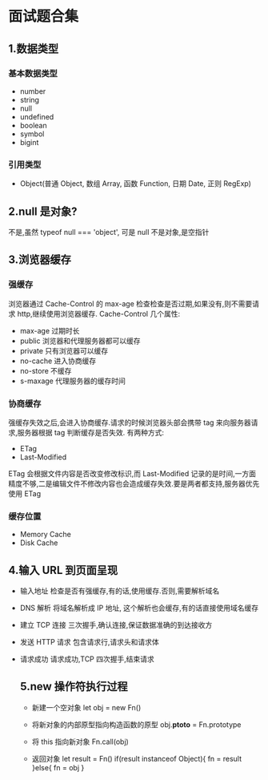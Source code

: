 # 面试题合集

## 1.数据类型

### 基本数据类型

- number
- string
- null
- undefined
- boolean
- symbol
- bigint

### 引用类型

- Object(普通 Object, 数组 Array, 函数 Function, 日期 Date, 正则 RegExp)

## 2.null 是对象?

不是,虽然 typeof null === 'object', 可是 null 不是对象,是空指针

## 3.浏览器缓存

### 强缓存

浏览器通过 Cache-Control 的 max-age 检查检查是否过期,如果没有,则不需要请求 http,继续使用浏览器缓存.
Cache-Control 几个属性:

- max-age 过期时长
- public 浏览器和代理服务器都可以缓存
- private 只有浏览器可以缓存
- no-cache 进入协商缓存
- no-store 不缓存
- s-maxage 代理服务器的缓存时间

### 协商缓存

强缓存失效之后,会进入协商缓存.请求的时候浏览器头部会携带 tag 来向服务器请求,服务器根据 tag 判断缓存是否失效.
有两种方式:

- ETag
- Last-Modified

ETag 会根据文件内容是否改变修改标识,而 Last-Modified 记录的是时间,一方面精度不够,二是编辑文件不修改内容也会造成缓存失效.要是两者都支持,服务器优先使用 ETag

### 缓存位置

- Memory Cache
- Disk Cache

## 4.输入 URL 到页面呈现

- 输入地址
  检查是否有强缓存,有的话,使用缓存.否则,需要解析域名

- DNS 解析
  将域名解析成 IP 地址, 这个解析也会缓存,有的话直接使用域名缓存

- 建立 TCP 连接
  三次握手,确认连接,保证数据准确的到达接收方

- 发送 HTTP 请求
  包含请求行,请求头和请求体

- 请求成功
  请求成功,TCP 四次握手,结束请求

  ## 5.new 操作符执行过程

  - 新建一个空对象
    let obj = new Fn()

  - 将新对象的内部原型指向构造函数的原型
    obj.**ptoto** = Fn.prototype

  - 将 this 指向新对象
    Fn.call(obj)

  - 返回对象
    let result = Fn()
    if(result instanceof Object){
    fn = result
    }else{
    fn = obj
    }
